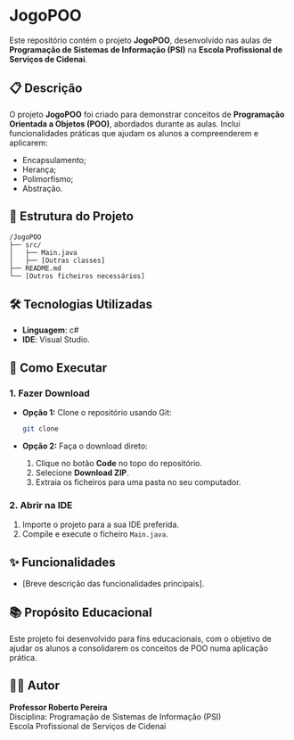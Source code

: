 
# JogoPOO

Este repositório contém o projeto **JogoPOO**, desenvolvido nas aulas de **Programação de Sistemas de Informação (PSI)** na **Escola Profissional de Serviços de Cidenai**.

## 📋 Descrição

O projeto **JogoPOO** foi criado para demonstrar conceitos de **Programação Orientada a Objetos (POO)**, abordados durante as aulas. Inclui funcionalidades práticas que ajudam os alunos a compreenderem e aplicarem:

- Encapsulamento;
- Herança;
- Polimorfismo;
- Abstração.

## 📂 Estrutura do Projeto

```
/JogoPOO
├── src/
│   ├── Main.java
│   ├── [Outras classes]
├── README.md
└── [Outros ficheiros necessários]
```

## 🛠️ Tecnologias Utilizadas

- **Linguagem**: c#
- **IDE**: Visual Studio.

## 🚀 Como Executar

### 1. Fazer Download

- **Opção 1:** Clone o repositório usando Git:
  ```bash
  git clone 
  ```

- **Opção 2:** Faça o download direto:
  1. Clique no botão **Code** no topo do repositório.
  2. Selecione **Download ZIP**.
  3. Extraia os ficheiros para uma pasta no seu computador.

### 2. Abrir na IDE

1. Importe o projeto para a sua IDE preferida.
2. Compile e execute o ficheiro `Main.java`.

## ✨ Funcionalidades

- [Breve descrição das funcionalidades principais].

## 📚 Propósito Educacional

Este projeto foi desenvolvido para fins educacionais, com o objetivo de ajudar os alunos a consolidarem os conceitos de POO numa aplicação prática.

## 👨‍🏫 Autor

**Professor Roberto Pereira**  
Disciplina: Programação de Sistemas de Informação (PSI)  
Escola Profissional de Serviços de Cidenai
